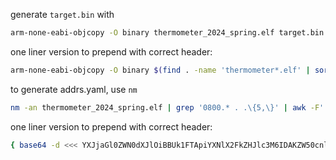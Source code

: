 generate `target.bin` with
```sh
arm-none-eabi-objcopy -O binary thermometer_2024_spring.elf target.bin
```

one liner version to prepend with correct header:
```sh
arm-none-eabi-objcopy -O binary $(find . -name 'thermometer*.elf' | sort | tail -1) target.bin
```

to generate addrs.yaml, use `nm`
```sh
nm -an thermometer_2024_spring.elf | grep '0800.* . .\{5,\}' | awk -F' ' '{print "  0x" $1 ": " $3}' >> addrs.yaml
```

one liner version to prepend with correct header:
```sh
{ base64 -d <<< YXJjaGl0ZWN0dXJlOiBBUk1FTApiYXNlX2FkZHJlc3M6IDAKZW50cnlfcG9pbnQ6IDAKc3ltYm9sczoK; nm -an $(find . -name 'thermometer*.elf' | sort | tail -1) | grep '0800.* . .\{5,\}' | awk -F' ' '{print "  0x" $1 ": " $3}'; }  > addrs.yaml
```
